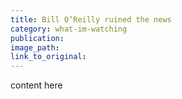 ```yaml
---
title: Bill O’Reilly ruined the news
category: what-im-watching
publication:
image_path:
link_to_original:
---
```

content here